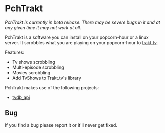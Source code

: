 PchTrakt
=====

*PchTrakt is currently in beta release. There may be severe bugs in it and at any given time it may not work at all.*

PchTrakt is a software you can install on your popcorn-hour or a linux server. It scrobbles what you are playing on your popcorn-hour to [trakt.tv][trakt].


Features:

* Tv shows scrobbling
* Multi-episode scrobbling
* Movies scrobbling
* Add TvShows to Trakt.tv's library

PchTrakt makes use of the following projects:

* [tvdb_api][tvdb_api]

## Bug

If you find a bug please report it or it'll never get fixed.


[trakt]: http://www.trakt.tv
[tvdb_api]: http://github.com/dbr/tvdb_api